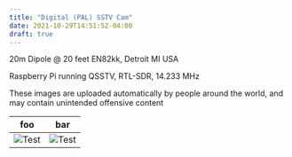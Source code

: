 ```yaml
---
title: "Digital (PAL) SSTV Cam"
date: 2021-10-29T14:51:52-04:00
draft: true
---
```


20m Dipole @ 20 feet EN82kk, Detroit MI USA

Raspberry Pi running QSSTV, RTL-SDR, 14.233 MHz

These images are uploaded automatically by people around the world, and may contain unintended offensive content 

| foo | bar |
| --- | --- |
| ![Test](https://mdg.imgix.net/assets/images/book-cover.jpg?auto=format&fit=clip&q=40&w=1080) | ![Test](https://mdg.imgix.net/assets/images/book-cover.jpg?auto=format&fit=clip&q=40&w=1080) |
